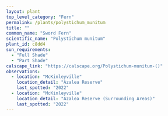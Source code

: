 ```yaml
---
layout: plant                                                              
top_level_category: "Fern"
permalink: /plants/polystichum_munitum
title: ""
common_name: "Sword Fern"
scientific_name: "Polystichum munitum"
plant_id: c8dd4
sun_requirements:
  - "Full Shade"
  - "Part Shade"
calscape_link: "https://calscape.org/Polystichum-munitum-()"
observations: 
  - location: "McKinleyville"
    location_detail: "Azalea Reserve"
    last_spotted: "2022"
  - location: "McKinleyville"
    location_detail: "Azalea Reserve (Surrounding Areas)"    
    last_spotted: "2022"
---
```



